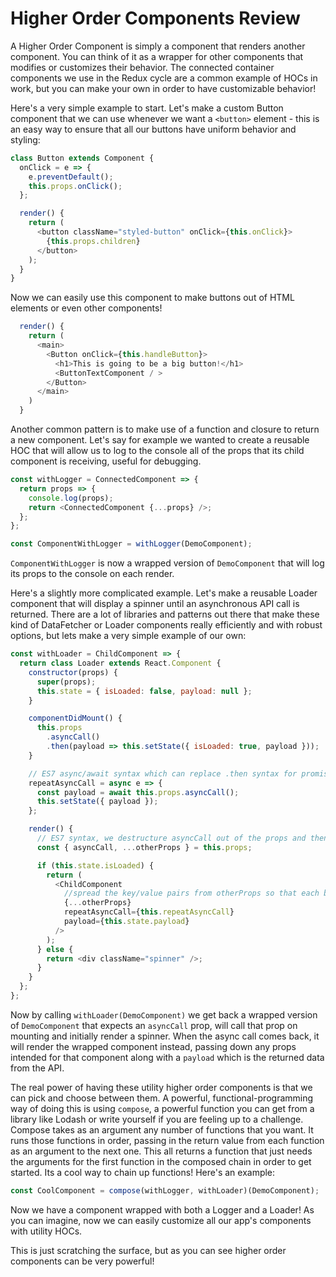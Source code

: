 # Higher Order Components Review

A Higher Order Component is simply a component that renders another component. You can think of it as a wrapper for other components that modifies or customizes their behavior. The connected container components we use in the Redux cycle are a common example of HOCs in work, but you can make your own in order to have customizable behavior!

Here's a very simple example to start. Let's make a custom Button component that we can use whenever we want a `<button>` element - this is an easy way to ensure that all our buttons have uniform behavior and styling:

```javascript
class Button extends Component {
  onClick = e => {
    e.preventDefault();
    this.props.onClick();
  };

  render() {
    return (
      <button className="styled-button" onClick={this.onClick}>
        {this.props.children}
      </button>
    );
  }
}
```

Now we can easily use this component to make buttons out of HTML elements or even other components!

```javascript
  render() {
    return (
      <main>
        <Button onClick={this.handleButton}>
          <h1>This is going to be a big button!</h1>
          <ButtonTextComponent / >
        </Button>
      </main>
    )
  }
```

Another common pattern is to make use of a function and closure to return a new component. Let's say for example we wanted to create a reusable HOC that will allow us to log to the console all of the props that its child component is receiving, useful for debugging.

```javascript
const withLogger = ConnectedComponent => {
  return props => {
    console.log(props);
    return <ConnectedComponent {...props} />;
  };
};

const ComponentWithLogger = withLogger(DemoComponent);
```

`ComponentWithLogger` is now a wrapped version of `DemoComponent` that will log its props to the console on each render.

Here's a slightly more complicated example. Let's make a reusable Loader component that will display a spinner until an asynchronous API call is returned. There are a lot of libraries and patterns out there that make these kind of DataFetcher or Loader components really efficiently and with robust options, but lets make a very simple example of our own:

```javascript
const withLoader = ChildComponent => {
  return class Loader extends React.Component {
    constructor(props) {
      super(props);
      this.state = { isLoaded: false, payload: null };
    }

    componentDidMount() {
      this.props
        .asyncCall()
        .then(payload => this.setState({ isLoaded: true, payload }));
    }

    // ES7 async/await syntax which can replace .then syntax for promises.
    repeatAsyncCall = async e => {
      const payload = await this.props.asyncCall();
      this.setState({ payload });
    };

    render() {
      // ES7 syntax, we destructure asyncCall out of the props and then use ... to indicate that everything else in the props object be pulled out into a new object called otherProps.
      const { asyncCall, ...otherProps } = this.props;

      if (this.state.isLoaded) {
        return (
          <ChildComponent
            //spread the key/value pairs from otherProps so that each becomes a prop to ChildComponent
            {...otherProps}
            repeatAsyncCall={this.repeatAsyncCall}
            payload={this.state.payload}
          />
        );
      } else {
        return <div className="spinner" />;
      }
    }
  };
};
```

Now by calling `withLoader(DemoComponent)` we get back a wrapped version of `DemoComponent` that expects an `asyncCall` prop, will call that prop on mounting and initially render a spinner. When the async call comes back, it will render the wrapped component instead, passing down any props intended for that component along with a `payload` which is the returned data from the API.

The real power of having these utility higher order components is that we can pick and choose between them. A powerful, functional-programming way of doing this is using `compose`, a powerful function you can get from a library like Lodash or write yourself if you are feeling up to a challenge. Compose takes as an argument any number of functions that you want. It runs those functions in order, passing in the return value from each function as an argument to the next one. This all returns a function that just needs the arguments for the first function in the composed chain in order to get started. Its a cool way to chain up functions! Here's an example:

```javascript
const CoolComponent = compose(withLogger, withLoader)(DemoComponent);
```

Now we have a component wrapped with both a Logger and a Loader! As you can imagine, now we can easily customize all our app's components with utility HOCs.

This is just scratching the surface, but as you can see higher order components can be very powerful!

